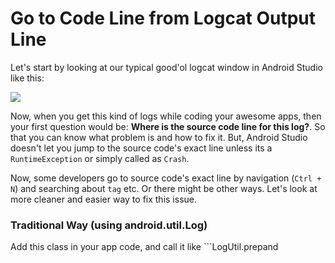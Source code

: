 # Go to Code Line from Logcat Output Line

Let's start by looking at our typical good'ol logcat window in Android Studio like this:

![](https://www.codeproject.com/KB/android/1078103/chpt03_007.png)

Now, when you get this kind of logs while coding your awesome apps, then your first question would be: **Where is the source code line for this log?**. So that you can know what problem is and how to fix it. But, Android Studio doesn't let you jump to the source code's exact line unless its a ```RuntimeException``` or simply called as ```Crash```. 

Now, some developers go to source code's exact line by navigation (```Ctrl + N```) and searching about ```tag``` etc. Or there might be other ways. Let's look at more cleaner and easier way to fix this issue.

### Traditional Way (using android.util.Log)
Add this class in your app code, and call it like ```LogUtil.prepand
